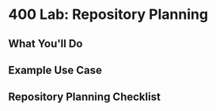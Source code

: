 # 400 Lab: Repository Planning

## What You'll Do

## Example Use Case

## Repository Planning Checklist

